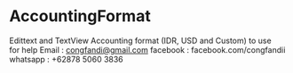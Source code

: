 # AccountingFormat
Edittext and TextView Accounting format (IDR, USD and Custom)
to use <br>
for help 
Email : congfandi@gmail.com
facebook : facebook.com/congfandii
whatsapp : +62878 5060 3836
